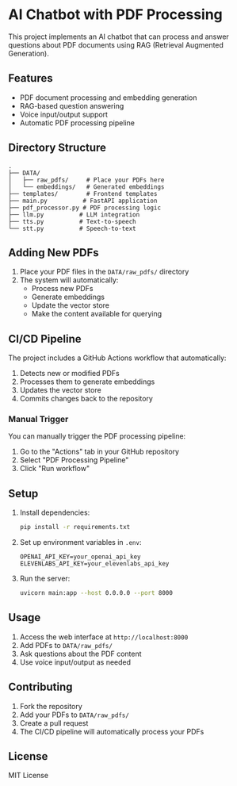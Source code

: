 # AI Chatbot with PDF Processing

This project implements an AI chatbot that can process and answer questions about PDF documents using RAG (Retrieval Augmented Generation).

## Features

- PDF document processing and embedding generation
- RAG-based question answering
- Voice input/output support
- Automatic PDF processing pipeline

## Directory Structure

```
.
├── DATA/
│   ├── raw_pdfs/     # Place your PDFs here
│   └── embeddings/   # Generated embeddings
├── templates/        # Frontend templates
├── main.py          # FastAPI application
├── pdf_processor.py # PDF processing logic
├── llm.py          # LLM integration
├── tts.py          # Text-to-speech
└── stt.py          # Speech-to-text
```

## Adding New PDFs

1. Place your PDF files in the `DATA/raw_pdfs/` directory
2. The system will automatically:
   - Process new PDFs
   - Generate embeddings
   - Update the vector store
   - Make the content available for querying

## CI/CD Pipeline

The project includes a GitHub Actions workflow that automatically:
1. Detects new or modified PDFs
2. Processes them to generate embeddings
3. Updates the vector store
4. Commits changes back to the repository

### Manual Trigger

You can manually trigger the PDF processing pipeline:
1. Go to the "Actions" tab in your GitHub repository
2. Select "PDF Processing Pipeline"
3. Click "Run workflow"

## Setup

1. Install dependencies:
   ```bash
   pip install -r requirements.txt
   ```

2. Set up environment variables in `.env`:
   ```
   OPENAI_API_KEY=your_openai_api_key
   ELEVENLABS_API_KEY=your_elevenlabs_api_key
   ```

3. Run the server:
   ```bash
   uvicorn main:app --host 0.0.0.0 --port 8000
   ```

## Usage

1. Access the web interface at `http://localhost:8000`
2. Add PDFs to `DATA/raw_pdfs/`
3. Ask questions about the PDF content
4. Use voice input/output as needed

## Contributing

1. Fork the repository
2. Add your PDFs to `DATA/raw_pdfs/`
3. Create a pull request
4. The CI/CD pipeline will automatically process your PDFs

## License

MIT License 